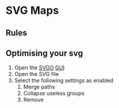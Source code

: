 # SVG Maps

## Rules


## Optimising your svg

1. Open the [SVGO](https://github.com/svg/svgo) [GUI](https://jakearchibald.github.io/svgomg/)
2. Open the SVG file
3. Select the following settings as enabled
   1. Merge paths
   2. Collapse useless groups
   3. Remove <title>
   4. Remove <desc>
   5. Prefer viewBox to width/height
   6. Remove script elements
   7. Remove unused namespaces
   8. Minify colours
4. Copy the output into src/component/SvgMap/svg/<file_name>.svg

